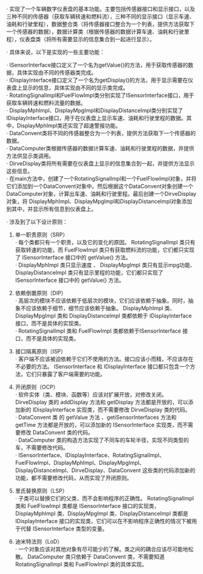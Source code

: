 · 实现了一个车辆数字仪表盘的基本功能。主要包括传感器接口和显示接口，以及三种不同的传感器（获取车辆转速和燃料流），三种不同的显示接口（显示车速、油耗和行驶里程），数据整合类（将传感器接口整合为一个列表，提供方法获取下一个传感器的数据），数据计算类（根据传感器的数据计算车速、油耗和行驶里程），仪表盘类（将所有需要显示的信息集合到一起进行显示）。  

· 具体来说，以下是实现的一些主要功能：  

· ISensorInterface接口定义了一个名为getValue()的方法，用于获取传感器的数据，具体实现由不同的传感器类完成。  
· IDisplayInterface接口定义了一个名为getDisplay()的方法，用于显示需要在仪表盘上显示的信息，具体实现由不同的显示类完成。  
· RotatingSignalImpl和FuelFlowImpl类分别实现了ISensorInterface接口，用于获取车辆转速和燃料流量的数据。  
· DisplayMphImpl、DisplayMpgImpl和DisplayDistanceImpl类分别实现了IDisplayInterface接口，用于在仪表盘上显示车速、油耗和行驶里程的数据。其中，DisplayMphImpl类还实现了超速警报功能。  
· DataConvent类将不同的传感器整合为一个列表，提供方法获取下一个传感器的数据。  
· DataComputer类根据传感器的数据计算车速、油耗和行驶里程的数据，并提供方法供显示类调用。  
· DirveDisplay类将所有需要在仪表盘上显示的信息集合到一起，并提供方法显示这些信息。  
· 在main方法中，创建了一个RotatingSignalImpl和一个FuelFlowImpl对象，并将它们添加到一个DataConvent对象中。然后根据这个DataConvent对象创建一个DataComputer对象，计算出车速、油耗和行驶里程。最后创建一个DirveDisplay对象，将 DisplayMphImpl、DisplayMpgImpl和DisplayDistanceImpl对象添加到其中，并显示所有信息到仪表盘上。  



· 涉及到了以下设计原则：  

1. 单一职责原则（SRP）  
· 每个类都只有一个职责，以及它的变化的原因。  RotatingSignalImpl 类只有获取转速的功能，而 FuelFlowImpl 类只有获取燃料流的功能，它们都只实现了 ISensorInterface 接口中的 getValue() 方法。  
· DisplayMphImpl 类只显示速度 、 DisplayMpgImpl 类只有显示mpg功能、DisplayDistanceImpl 类只有显示里程的功能，它们都只实现了 ISensorInterface 接口中的 getValue() 方法。  

2. 依赖倒置原则（DIP）  
· 高层次的模块不应该依赖于低层次的模块，它们应该依赖于抽象。同时，抽象不应该依赖于细节，细节应该依赖于抽象。  DisplayMphImpl 类、DisplayMpgImpl 类和 DisplayDistanceImpl 类都依赖于 IDisplayInterface 接口，而不是具体的实现类。  
· RotatingSignalImpl 类和 FuelFlowImpl 类都依赖于ISensorInterface 接口，而不是具体的实现类。  

3. 接口隔离原则（ISP）  
· 客户端不应该被迫依赖于它们不使用的方法。接口应该小而精，不应该存在不必要的方法。  ISensorInterface 和 IDisplayInterface 接口都只包含一个方法，它们只暴露了客户端需要的功能。  

4. 开闭原则（OCP）  
· 软件实体（类、模块、函数等）应该对扩展开放，对修改关闭。  DirveDisplay 类的 addDisplay 方法和 getDisplay 方法都是开放的，可以添加新的 IDisplayInterface 实现类，而不需要修改 DirveDisplay 类的代码。  
· DataConvent 类 的 getValue 方法 、getiSensorInterfaces 方法和 getTime 方法都是开放的，可以添加新的 ISensorInterface 实现类，而不需要修改 DataConvent 类的代码。  
· DataComputer 类的构造方法实现了不同车的车轮半径，实现不同类型的车，不需要修改代码。  
· ISensorInterface、IDisplayInterface、RotatingSignalImpl、FuelFlowImpl、DisplayMphImpl、DisplayMpgImpl、DisplayDistanceImpl、DirveDisplay、DataConvent 这些类的代码添加新的功能，都不需要修改代码，从而实现了开闭原则。  

5. 里氏替换原则（LSP）  
· 子类可以替换它们的父类，而不会影响程序的正确性。  RotatingSignalImpl 类和 FuelFlowImpl 类都是 ISensorInterface 接口的实现类，DisplayMphImpl 类、DisplayMpgImpl 类、DisplayDistanceImpl 类都是 IDisplayInterface 接口的实现类，它们可以在不影响程序正确性的情况下被用于代替 ISensorInterface 类型的变量。  

6. 迪米特法则（LoD）  
· 一个对象应该对其他对象有尽可能少的了解。类之间的耦合应该尽可能地松散。  DataComputer 类只依赖于 DataConvent 类，不需要知道 RotatingSignalImpl 类和 FuelFlowImpl 类的具体实现。